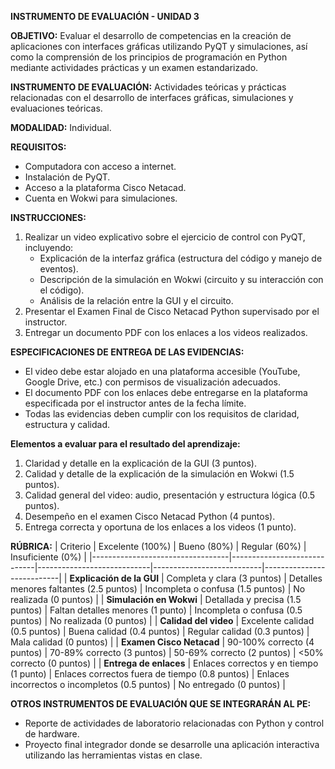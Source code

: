 **INSTRUMENTO DE EVALUACIÓN - UNIDAD 3**

**OBJETIVO:**
Evaluar el desarrollo de competencias en la creación de aplicaciones con interfaces gráficas utilizando PyQT y simulaciones, así como la comprensión de los principios de programación en Python mediante actividades prácticas y un examen estandarizado.

**INSTRUMENTO DE EVALUACIÓN:**
Actividades teóricas y prácticas relacionadas con el desarrollo de interfaces gráficas, simulaciones y evaluaciones teóricas.

**MODALIDAD:**
Individual.

**REQUISITOS:**
- Computadora con acceso a internet.
- Instalación de PyQT.
- Acceso a la plataforma Cisco Netacad.
- Cuenta en Wokwi para simulaciones.

**INSTRUCCIONES:**
1. Realizar un video explicativo sobre el ejercicio de control con PyQT, incluyendo:
   - Explicación de la interfaz gráfica (estructura del código y manejo de eventos).
   - Descripción de la simulación en Wokwi (circuito y su interacción con el código).
   - Análisis de la relación entre la GUI y el circuito.
2. Presentar el Examen Final de Cisco Netacad Python supervisado por el instructor.
3. Entregar un documento PDF con los enlaces a los videos realizados.

**ESPECIFICACIONES DE ENTREGA DE LAS EVIDENCIAS:**
- El video debe estar alojado en una plataforma accesible (YouTube, Google Drive, etc.) con permisos de visualización adecuados.
- El documento PDF con los enlaces debe entregarse en la plataforma especificada por el instructor antes de la fecha límite.
- Todas las evidencias deben cumplir con los requisitos de claridad, estructura y calidad.

**Elementos a evaluar para el resultado del aprendizaje:**
1. Claridad y detalle en la explicación de la GUI (3 puntos).
2. Calidad y detalle de la explicación de la simulación en Wokwi (1.5 puntos).
3. Calidad general del video: audio, presentación y estructura lógica (0.5 puntos).
4. Desempeño en el examen Cisco Netacad Python (4 puntos).
5. Entrega correcta y oportuna de los enlaces a los videos (1 punto).

**RÚBRICA:**
| Criterio                          | Excelente (100%)            | Bueno (80%)                | Regular (60%)             | Insuficiente (0%)         |
|----------------------------------|-----------------------------|----------------------------|---------------------------|---------------------------|
| **Explicación de la GUI**        | Completa y clara (3 puntos) | Detalles menores faltantes (2.5 puntos) | Incompleta o confusa (1.5 puntos) | No realizada (0 puntos) |
| **Simulación en Wokwi**         | Detallada y precisa (1.5 puntos) | Faltan detalles menores (1 punto) | Incompleta o confusa (0.5 puntos) | No realizada (0 puntos) |
| **Calidad del video**            | Excelente calidad (0.5 puntos) | Buena calidad (0.4 puntos) | Regular calidad (0.3 puntos) | Mala calidad (0 puntos) |
| **Examen Cisco Netacad**         | 90-100% correcto (4 puntos) | 70-89% correcto (3 puntos) | 50-69% correcto (2 puntos) | <50% correcto (0 puntos) |
| **Entrega de enlaces**           | Enlaces correctos y en tiempo (1 punto) | Enlaces correctos fuera de tiempo (0.8 puntos) | Enlaces incorrectos o incompletos (0.5 puntos) | No entregado (0 puntos) |

**OTROS INSTRUMENTOS DE EVALUACIÓN QUE SE INTEGRARÁN AL PE:**
- Reporte de actividades de laboratorio relacionadas con Python y control de hardware.
- Proyecto final integrador donde se desarrolle una aplicación interactiva utilizando las herramientas vistas en clase.

